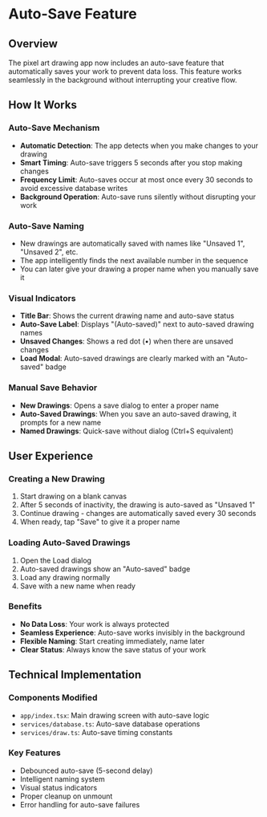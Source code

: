 # Auto-Save Feature

## Overview

The pixel art drawing app now includes an auto-save feature that automatically saves your work to prevent data loss. This feature works seamlessly in the background without interrupting your creative flow.

## How It Works

### Auto-Save Mechanism

- **Automatic Detection**: The app detects when you make changes to your drawing
- **Smart Timing**: Auto-save triggers 5 seconds after you stop making changes
- **Frequency Limit**: Auto-saves occur at most once every 30 seconds to avoid excessive database writes
- **Background Operation**: Auto-save runs silently without disrupting your work

### Auto-Save Naming

- New drawings are automatically saved with names like "Unsaved 1", "Unsaved 2", etc.
- The app intelligently finds the next available number in the sequence
- You can later give your drawing a proper name when you manually save it

### Visual Indicators

- **Title Bar**: Shows the current drawing name and auto-save status
- **Auto-Save Label**: Displays "(Auto-saved)" next to auto-saved drawing names
- **Unsaved Changes**: Shows a red dot (•) when there are unsaved changes
- **Load Modal**: Auto-saved drawings are clearly marked with an "Auto-saved" badge

### Manual Save Behavior

- **New Drawings**: Opens a save dialog to enter a proper name
- **Auto-Saved Drawings**: When you save an auto-saved drawing, it prompts for a new name
- **Named Drawings**: Quick-save without dialog (Ctrl+S equivalent)

## User Experience

### Creating a New Drawing

1. Start drawing on a blank canvas
2. After 5 seconds of inactivity, the drawing is auto-saved as "Unsaved 1"
3. Continue drawing - changes are automatically saved every 30 seconds
4. When ready, tap "Save" to give it a proper name

### Loading Auto-Saved Drawings

1. Open the Load dialog
2. Auto-saved drawings show an "Auto-saved" badge
3. Load any drawing normally
4. Save with a new name when ready

### Benefits

- **No Data Loss**: Your work is always protected
- **Seamless Experience**: Auto-save works invisibly in the background
- **Flexible Naming**: Start creating immediately, name later
- **Clear Status**: Always know the save status of your work

## Technical Implementation

### Components Modified

- `app/index.tsx`: Main drawing screen with auto-save logic
- `services/database.ts`: Auto-save database operations
- `services/draw.ts`: Auto-save timing constants

### Key Features

- Debounced auto-save (5-second delay)
- Intelligent naming system
- Visual status indicators
- Proper cleanup on unmount
- Error handling for auto-save failures
